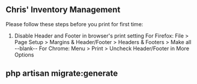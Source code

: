 ## Chris' Inventory Management

Please follow these steps before you print for first time:

1. Disable Header and Footer in browser's print setting
For Firefox: File > Page Setup > Margins & Header/Footer > Headers & Footers > Make all --blank--
For Chrome: Menu > Print > Uncheck Header/Footer in More Options

## php artisan migrate:generate